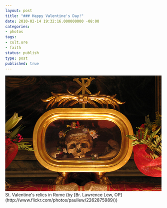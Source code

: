 ```yaml
---
layout: post
title: "### Happy Valentine's Day!"
date: 2010-02-14 19:32:16.000000000 -08:00
categories:
- photos
tags:
- cult.ure
- faith
status: publish
type: post
published: true
---
```

<div class="figure">
<img src="/assets/tumblr_kxuig4JztK1qz9vvbo1_500.jpg" alt="" />
		        </div>
St. Valentine's relics in Rome (by [Br. Lawrence Lew, OP](http://www.flickr.com/photos/paullew/2262875989/))
